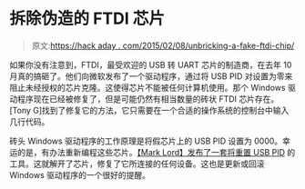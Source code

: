 # 拆除伪造的 FTDI 芯片

> 原文:[https://hack aday . com/2015/02/08/unbricking-a-fake-ftdi-chip/](https://hackaday.com/2015/02/08/unbricking-a-counterfeit-ftdi-chip/)

如果你没有注意到，FTDI，最受欢迎的 USB 转 UART 芯片的制造商，在去年 10 月真的搞砸了。他们向微软发布了一个驱动程序，通过将 USB PID 对设置为零来阻止未经授权的芯片克隆。这使得芯片不能被任何计算机使用。那个 Windows 驱动程序现在已经被修复了，但是可能仍然有相当数量的砖状 FTDI 芯片存在。[Tony G]找到了修复它的方法，它只需要在一个合适的操作系统的控制台中输入几行代码。

砖头 Windows 驱动程序的工作原理是将假芯片上的 USB PID 设置为 0000。幸运的是，有办法重新编程这些芯片。[【Mark Lord】发布了一套将重置 USB PID](http://rtr.ca/ft232r/) 的工具。这就解开了芯片，修复了它所连接的任何设备。这也是更新或回滚 Windows 驱动程序的一个很好的提醒。